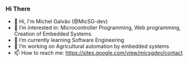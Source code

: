 ### Hi There 
- 👋 Hi, I'm Michel Galvão (@MicSG-dev)
- 👀 I’m interested in: Microcontroller Programming, Web programming, Creation of Embedded Systems.
- 🌱 I’m currently learning Software Engineering
- 💞️ I’m working on Agricultural automation by embedded systems
- 📫 How to reach me: https://sites.google.com/view/micsgdev/contact
